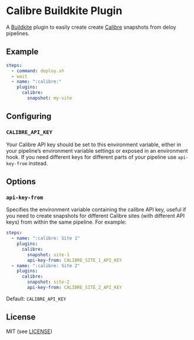 # Calibre Buildkite Plugin

A [Buildkite](https://buildkite.com/) plugin to easily create create [Calibre](https://calibreapp.com/) snapshots from deloy pipelines.

## Example

```yml
steps:
  - command: deploy.sh
  - wait
  - name: ":calibre:"
    plugins:
      calibre:
        snapshot: my-site
```

## Configuring

### `CALIBRE_API_KEY`

Your Calibre API key should be set to this environment variable, either in your pipeline’s environment variable settings or exposed in an environment hook. If you need different keys for different parts of your pipeline use `api-key-from` instead.

## Options

### `api-key-from`

Specifies the environment variable containing the calibre API key, useful if you need to create snapshots for different Calibre sites (with different API keys) from within the same pipeline. For example:

```yml
steps:
  - name: ":calibre: Site 1"
    plugins:
      calibre:
        snapshot: site-1
        api-key-from: CALIBRE_SITE_1_API_KEY
  - name: ":calibre: Site 2"
    plugins:
      calibre:
        snapshot: site-2
        api-key-from: CALIBRE_SITE_2_API_KEY
```

Default: `CALIBRE_API_KEY`

## License

MIT (see [LICENSE](LICENSE))
